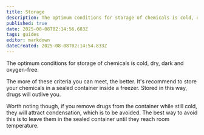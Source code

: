 ```yaml
---
title: Storage
description: The optimum conditions for storage of chemicals is cold, dry, dark and oxygen-free.
published: true
date: 2025-08-08T02:14:56.683Z
tags: guides
editor: markdown
dateCreated: 2025-08-08T02:14:54.833Z
---
```


The optimum conditions for storage of chemicals is cold, dry, dark and oxygen-free.
    
The more of these criteria you can meet, the better. It's recommend to store your chemicals in a sealed container inside a freezer. Stored in this way, drugs will outlive you.
    
Worth noting though, if you remove drugs from the container while still cold, they will attract condensation, which is to be avoided. The best way to avoid this is to leave them in the sealed container until they reach room temperature.